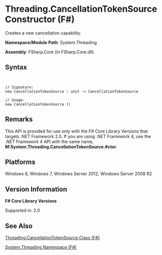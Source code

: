 # Threading.CancellationTokenSource Constructor (F#)

Creates a new cancellation capability.

**Namespace/Module Path**: System.Threading

**Assembly**: FSharp.Core (in FSharp.Core.dll)


## Syntax


```


// Signature:
new CancellationTokenSource : unit -> CancellationTokenSource

// Usage:
new CancellationTokenSource ()

```



## Remarks
This API is provided for use only with the F# Core Library Versions that targets .NET Framework 2.0. If you are using .NET Framework 4, use the .NET Framework 4 API with the same name, **M:System.Threading.CancellationTokenSource.#ctor**.


## Platforms
Windows 8, Windows 7, Windows Server 2012, Windows Server 2008 R2


## Version Information
**F# Core Library Versions**

Supported in: 2.0




## See Also
[Threading.CancellationTokenSource Class &#40;F&#35;&#41;](Threading.CancellationTokenSource+Class+%28FSharp%29.md)

[System.Threading Namespace &#40;F&#35;&#41;](System.Threading+Namespace+%28FSharp%29.md)

